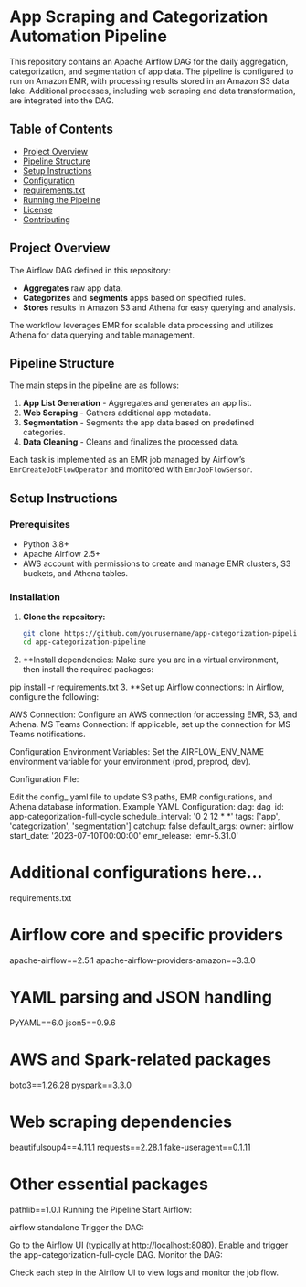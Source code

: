 # App Scraping and Categorization Automation Pipeline

This repository contains an Apache Airflow DAG for the daily aggregation, categorization, and segmentation of app data. The pipeline is configured to run on Amazon EMR, with processing results stored in an Amazon S3 data lake. Additional processes, including web scraping and data transformation, are integrated into the DAG.

## Table of Contents
- [Project Overview](#project-overview)
- [Pipeline Structure](#pipeline-structure)
- [Setup Instructions](#setup-instructions)
- [Configuration](#configuration)
- [requirements.txt](#requirementstxt)
- [Running the Pipeline](#running-the-pipeline)
- [License](#license)
- [Contributing](#contributing)

## Project Overview
The Airflow DAG defined in this repository:
- **Aggregates** raw app data.
- **Categorizes** and **segments** apps based on specified rules.
- **Stores** results in Amazon S3 and Athena for easy querying and analysis.

The workflow leverages EMR for scalable data processing and utilizes Athena for data querying and table management.

## Pipeline Structure
The main steps in the pipeline are as follows:
1. **App List Generation** - Aggregates and generates an app list.
2. **Web Scraping** - Gathers additional app metadata.
3. **Segmentation** - Segments the app data based on predefined categories.
4. **Data Cleaning** - Cleans and finalizes the processed data.

Each task is implemented as an EMR job managed by Airflow’s `EmrCreateJobFlowOperator` and monitored with `EmrJobFlowSensor`.

## Setup Instructions

### Prerequisites
- Python 3.8+
- Apache Airflow 2.5+
- AWS account with permissions to create and manage EMR clusters, S3 buckets, and Athena tables.

### Installation

1. **Clone the repository:**
   ```bash
   git clone https://github.com/yourusername/app-categorization-pipeline.git
   cd app-categorization-pipeline
2. **Install dependencies: Make sure you are in a virtual environment, then install the required packages:

pip install -r requirements.txt
3. **Set up Airflow connections: In Airflow, configure the following:

  AWS Connection: Configure an AWS connection for accessing EMR, S3, and Athena.
  MS Teams Connection: If applicable, set up the connection for MS Teams notifications.

Configuration
Environment Variables: Set the AIRFLOW_ENV_NAME environment variable for your environment (prod, preprod, dev).

Configuration File:

Edit the config_<ENV>.yaml file to update S3 paths, EMR configurations, and Athena database information.
Example YAML Configuration:
dag:
  dag_id: app-categorization-full-cycle
  schedule_interval: '0 2 12 * *'
  tags: ['app', 'categorization', 'segmentation']
  catchup: false
  default_args:
    owner: airflow
    start_date: '2023-07-10T00:00:00'
emr_release: 'emr-5.31.0'
# Additional configurations here...
requirements.txt
# Airflow core and specific providers
apache-airflow==2.5.1
apache-airflow-providers-amazon==3.3.0

# YAML parsing and JSON handling
PyYAML==6.0
json5==0.9.6

# AWS and Spark-related packages
boto3==1.26.28
pyspark==3.3.0

# Web scraping dependencies
beautifulsoup4==4.11.1
requests==2.28.1
fake-useragent==0.1.11

# Other essential packages
pathlib==1.0.1
Running the Pipeline
Start Airflow:

airflow standalone
Trigger the DAG:

Go to the Airflow UI (typically at http://localhost:8080).
Enable and trigger the app-categorization-full-cycle DAG.
Monitor the DAG:

Check each step in the Airflow UI to view logs and monitor the job flow.
